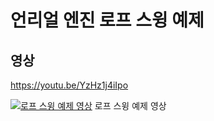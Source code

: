 언리얼 엔진 로프 스윙 예제
=====

영상
-----
https://youtu.be/YzHz1j4iIpo

[![로프 스윙 예제 영상](http://img.youtube.com/vi/YzHz1j4iIpo/0.jpg)](https://youtu.be/YzHz1j4iIpo?t=0s) 로프 스윙 예제 영상